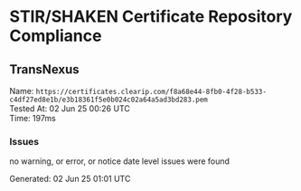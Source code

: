 # STIR/SHAKEN Certificate Repository Compliance

## TransNexus

Name: `https://certificates.clearip.com/f8a68e44-8fb0-4f28-b533-c4df27ed8e1b/e3b18361f5e0b024c02a64a5ad3bd283.pem`\
Tested At: 02 Jun 25 00:26 UTC\
Time: 197ms

### Issues

no warning, or error, or notice date level issues were found

Generated: 02 Jun 25 01:01 UTC